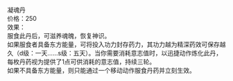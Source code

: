 <title>凝魂丹</title>
<meta name="GENERATOR" content="WinCHM">
<meta http-equiv="Content-Type" content="text/html; charset=gb2312">
<br>
<br>凝魂丹
<br>价格：250 
<br>效果：
<br>服食此丹后，可滋养魂魄，恢复神识。
<br>如果服食者具备东方能量，可将投入功力封存药力，其功力越为精深药效可保存越久（d级：一天……s级：五天）。当你需要消耗意志值时，以迅捷动作炼化此丹，每枚丹药视为提供了1点可供消耗的意志值，持续三轮。
<br>如果不具备东方能量，则只能通过一个移动动作服食丹药并立刻生效。 
<br>